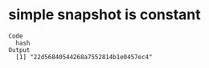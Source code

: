 # simple snapshot is constant

    Code
      hash
    Output
      [1] "22d56840544268a7552814b1e0457ec4"

